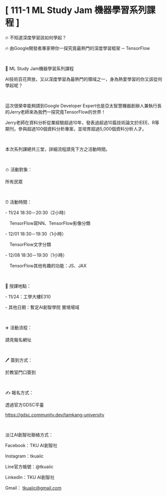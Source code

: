 # [ 111-1 ML Study Jam 機器學習系列課程 ]

🔥 不知道深度學習該如何學起？

🔥 由Google開發者專家帶你一探究竟最熱門的深度學習框架 ─ TensorFlow

&nbsp;

📎 ML Study Jam機器學習系列課程

AI技術百花齊放，又以深度學習為最熱門的領域之一，身為熱愛學習的你又該從何學起呢？

&nbsp;

這次很榮幸能夠請到Google Developer Expert也是亞太智慧機器創辦人兼執行長的Jerry老師來為我們一探究竟TensorFlow的世界！

Jerry老師在資料分析從業經驗超過10年，發表過超過10篇技術論文於IEEE、R等期刊，參與超過100個資料分析專案，並培育超過5,000個資料分析人才。

&nbsp;

本次系列課總共三堂，詳細流程請見下方之活動時間。

&nbsp;

⛄️ 活動對象：

所有民眾

&nbsp;

⏰ 活動時間：

\- 11/24 18:30－20:30（2小時）

&emsp;TensorFlow寫NN、TensorFlow影像分類

\- 12/01 18:30－19:30（1小時）

&emsp;TensorFlow文字分類

\- 12/08 18:30－19:30（1小時）

&emsp;TensorFlow其他有趣的功能：JS、JAX

&nbsp;

📍 授課地點：

\- 11/24：工學大樓E310

\- 其他日期：暫定AI創智學院 實境場域

&nbsp;

✈️ 活動流程：

請見報名網址

&nbsp;

🖊️ 簽到方式：

於教室門口簽到

&nbsp;

✍️ 報名方式：

透過官方GDSC平臺

<https://gdsc.community.dev/tamkang-university>

&nbsp;

淡江AI創智社聯絡方式：

Facebook：TKU AI創智社

Instagram：tkuaiic

Line官方帳號：@tkuaiic

LinkedIn：TKU AI創智社

Gmail： <tkuaiic@gmail.com>
